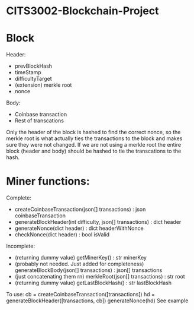 # CITS3002-Blockchain-Project

# Block
Header:
- prevBlockHash
- timeStamp
- difficultyTarget
- (extension) merkle root
- nonce

Body:
- Coinbase transaction
- Rest of transcations

Only the header of the block is hashed to find the correct nonce, so the merkle root is what actually
ties the transactions to the block and makes sure they were not changed.
If we are not using a merkle root the entire block (header and body) should be hashed to tie the transcations
to the hash.

# Miner functions:
Complete:
- createCoinbaseTransaction(json[] transactions) : json coinbaseTransaction
- generateBlockHeader(int difficulty, json[] transactions) : dict header
- generateNonce(dict header) : dict headerWithNonce
- checkNonce(dict header) : bool isValid

Incomplete:
- (returning dummy value) getMinerKey() : str minerKey
- (probably not needed. Just added for completeness) generateBlockBody(json[] transactions) : json[] transactions
- (just concatenating them rn) merkleRoot(json[] transactions) : str root
- (returning dummy value) getLastBlockHash() : str lastBlockHash

To use:
    cb = createCoinbaseTransaction([transactions])
    hd = generateBlockHeader([transactions, cb])
    generateNonce(hd)
See example